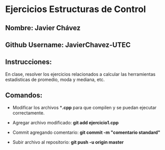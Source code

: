 # Ejercicios Estructuras de Control

Nombre:
Javier Chávez
--

Github Username:
JavierChavez-UTEC
--

Instrucciones:
--

En clase, resolver los ejercicios relacionados a calcular 
las herramientas estadisticas de promedio, moda y mediana, etc.

Comandos:
--

- Modificar los archivos ***.cpp** para que compilen y se puedan ejecutar correctamente.

- Agregar archivo modificado:  **git add ejercicio1.cpp**

- Commit agregando comentario: **git commit -m "comentario standard"**

- Subir archivo al repositorio: **git push -u origin master**
